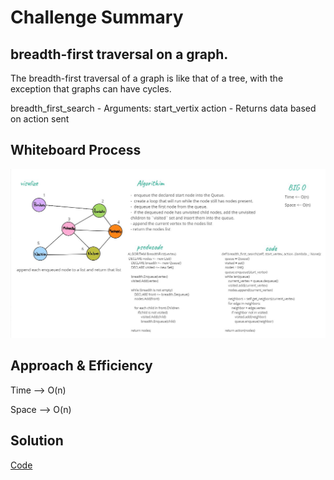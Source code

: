 
# Challenge Summary
## breadth-first traversal on a graph.

The breadth-first traversal of a graph is like that of a tree, with the exception that graphs can have cycles.

breadth_first_search
    - Arguments:
        start_vertix
        action
    - Returns data based on action sent

## Whiteboard Process
<img src='./breadth_first_search1.JPG'>


## Approach & Efficiency
Time --> O(n)

Space --> O(n)

## Solution
[Code](../graph.py)

